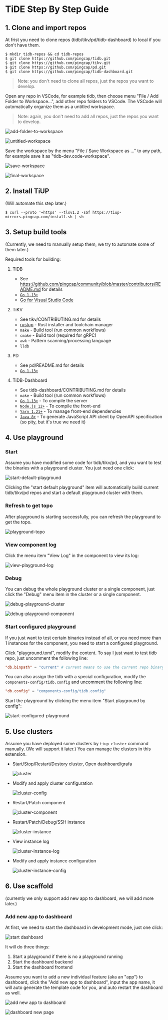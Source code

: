 # TiDE Step By Step Guide

## 1. Clone and import repos

At frist you need to clone repos (tidb/tikv/pd/tidb-dashboard) to local if you don't have them.

```shell
$ mkdir tidb-repos && cd tidb-repos
$ git clone https://github.com/pingcap/tidb.git
$ git clone https://github.com/pingcap/tikv.git
$ git clone https://github.com/pingcap/pd.git
$ git clone https://github.com/pingcap/tidb-dashboard.git
```

> Note: you don't need to clone all repos, just the repos you want to develop.

Open any repo in VSCode, for example tidb, then choose menu "File / Add Folder to Workspace...", add other repo folders to VSCode. The VSCode will automatically organize them as a untitled workspace.

> Note: again, you don't need to add all repos, just the repos you want to develop.

![add-folder-to-workspace](./add-folder-to-workspace.jpg)

![untitled-workspace](./untitled-workspace.jpg)

Save the workspace by the menu "File / Save Workspace as ..." to any path, for example save it as "tidb-dev.code-workspace".

![save-workspace](./save-workspace.jpg)

![final-workspace](./final-workspace.jpg)

## 2. Install TiUP

(Will automate this step later.)

```
$ curl --proto '=https' --tlsv1.2 -sSf https://tiup-mirrors.pingcap.com/install.sh | sh
```

## 3. Setup build tools

(Currently, we need to manually setup them, we try to automate some of them later.)

Required tools for building:

1. TiDB

   - See https://github.com/pingcap/community/blob/master/contributors/README.md for details
   - [`Go 1.13+`](https://golang.org/doc/install)
   - [Go for Visual Studio Code](https://marketplace.visualstudio.com/items?itemName=golang.Go)

1. TiKV

   - See tikv/CONTRIBUTING.md for details
   - [rustup](https://rustup.rs/) - Rust installer and toolchain manager
   - `make` - Build tool (run common workflows)
   - `cmake` - Build tool (required for gRPC)
   - `awk` - Pattern scanning/processing language
   - `lldb`

1. PD

   - See pd/README.md for details
   - [`Go 1.13+`](https://golang.org/doc/install)

1. TiDB-Dashboard

   - See tidb-dashboard/CONTRIBUTING.md for details
   - `make` - Build tool (run common workflows)
   - [`Go 1.13+`](https://golang.org/) - To compile the server
   - [`Node.js 12+`](https://nodejs.org/) - To compile the front-end
   - [`Yarn 1.21+`](https://classic.yarnpkg.com/en/docs/install) - To manage front-end dependencies
   - [`Java 8+`](https://www.java.com/en/download/) - To generate JavaScript API client by OpenAPI specification (so pity, but it's true we need it)

## 4. Use playground

### Start

Assume you have modified some code for tidb/tikv/pd, and you want to test the binaries with a playground cluster. You just need one click:

![start-default-playground](./start-default-playground.jpg)

Clicking the "start default playground" item will automatically build current tidb/tikv/pd repos and start a default playground cluster with them.

### Refresh to get topo

After playground is starting successfully, you can refresh the playground to get the topo.

![playground-topo](./playground-topo.jpg)

### View component log

Click the menu item "View Log" in the component to view its log:

![view-playground-log](./view-playground-log.jpg)

### Debug

You can debug the whole playground cluster or a single component, just click the "Debug" menu item in the cluster or a single component.

![debug-playground-cluster](./debug-playground-cluster.jpg)

![debug-playground-component](./debug-playground-component.jpg)

### Start configured playground

If you just want to test certain binaries instead of all, or you need more than 1 instances for the component, you need to start a configured playground.

Click "playground.toml", modify the content. To say I just want to test tidb repo, just uncomment the following line:

```toml
"db.binpath" = "current" # current means to use the current repo binary, will fallback to default binary if it doesn't exist
```

You can also assign the tidb with a special configuration, modify the `components-config/tidb.config` and uncomment the following line:

```toml
"db.config" = "components-config/tidb.config"
```

Start the playground by clicking the menu item "Start playground by config":

![start-configured-playground](./start-configured-playground.jpg)

## 5. Use clusters

Assume you have deployed some clusters by `tiup cluster` command manually. (We will support it later.) You can manage the clusters in this extension.

- Start/Stop/Restart/Destory cluster, Open dashboard/grafa

  ![cluster](./cluster.jpg)

- Modify and apply cluster configuration

  ![cluster-config](./cluster-config.jpg)

- Restart/Patch component

  ![cluster-component](./cluster-component.jpg)

- Restart/Patch/Debug/SSH instance

  ![cluster-instance](./cluster-instance.jpg)

- View instance log

  ![cluster-instance-log](./cluster-instance-log.jpg)

- Modify and apply instance configuration

  ![cluster-instance-config](./cluster-instance-config.jpg)

## 6. Use scaffold

(currently we only support add new app to dashboard, we will add more later.)

### Add new app to dashboard

At first, we need to start the dashboard in development mode, just one click:

![start dashboard](./dashboard-start.jpg)

It will do three things:

1. Start a playground if there is no a playground running
1. Start the dashboard backend
1. Start the dashboard frontend

Assume you want to add a new individual feature (aka an "app") to dashboard, click the "Add new app to dashboard", input the app name, it will auto generate the template code for you, and auto restart the dashboard as well.

![add new app to dashboard](./dashboard-add-app.jpg)

![dashboard new page](./dashboard-new-page.jpg)
